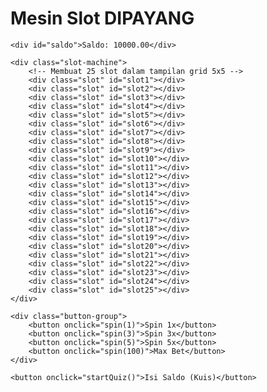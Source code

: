 <html lang="id">
<head>
    <meta charset="UTF-8">
    <meta name="viewport" content="width=device-width, initial-scale=1.0">
    <title>Mesin Slot DIPAYANG</title>
    <link rel="stylesheet" href="style.css">
</head>
<body>
<div class="container">
    <h1>Mesin Slot DIPAYANG</h1>

    <div id="saldo">Saldo: 10000.00</div>

    <div class="slot-machine">
        <!-- Membuat 25 slot dalam tampilan grid 5x5 -->
        <div class="slot" id="slot1"></div>
        <div class="slot" id="slot2"></div>
        <div class="slot" id="slot3"></div>
        <div class="slot" id="slot4"></div>
        <div class="slot" id="slot5"></div>
        <div class="slot" id="slot6"></div>
        <div class="slot" id="slot7"></div>
        <div class="slot" id="slot8"></div>
        <div class="slot" id="slot9"></div>
        <div class="slot" id="slot10"></div>
        <div class="slot" id="slot11"></div>
        <div class="slot" id="slot12"></div>
        <div class="slot" id="slot13"></div>
        <div class="slot" id="slot14"></div>
        <div class="slot" id="slot15"></div>
        <div class="slot" id="slot16"></div>
        <div class="slot" id="slot17"></div>
        <div class="slot" id="slot18"></div>
        <div class="slot" id="slot19"></div>
        <div class="slot" id="slot20"></div>
        <div class="slot" id="slot21"></div>
        <div class="slot" id="slot22"></div>
        <div class="slot" id="slot23"></div>
        <div class="slot" id="slot24"></div>
        <div class="slot" id="slot25"></div>
    </div>

    <div class="button-group">
        <button onclick="spin(1)">Spin 1x</button>
        <button onclick="spin(3)">Spin 3x</button>
        <button onclick="spin(5)">Spin 5x</button>
        <button onclick="spin(100)">Max Bet</button>
    </div>

    <button onclick="startQuiz()">Isi Saldo (Kuis)</button>
</div>

<script src="script.js"></script>
</body>
</html>
